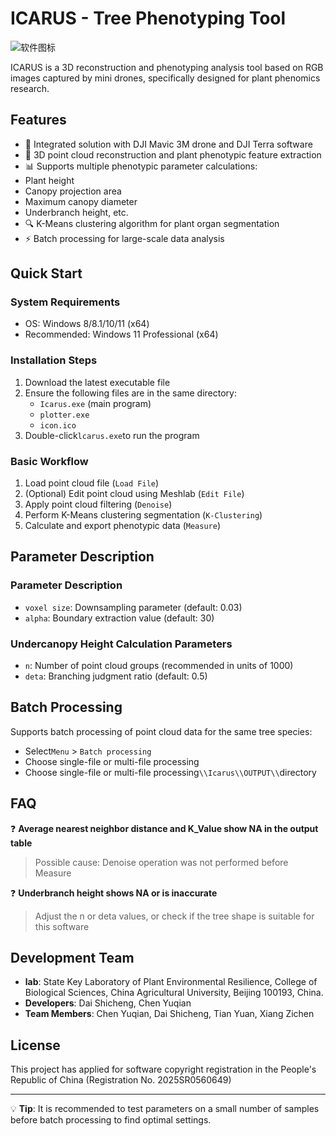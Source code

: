 # ICARUS - Tree Phenotyping Tool

![软件图标](icon.ico)

ICARUS is a 3D reconstruction and phenotyping analysis tool based on RGB images captured by mini drones, specifically designed for plant phenomics research.

## Features

- 🚁 Integrated solution with DJI Mavic 3M drone and DJI Terra software
- 🌳 3D point cloud reconstruction and plant phenotypic feature extraction
- 📊 Supports multiple phenotypic parameter calculations:
-  Plant height
-  Canopy projection area
-  Maximum canopy diameter
-  Underbranch height, etc.
- 🔍 K-Means clustering algorithm for plant organ segmentation
- ⚡ Batch processing for large-scale data analysis

## Quick Start

### System Requirements
- OS: Windows 8/8.1/10/11 (x64)
- Recommended: Windows 11 Professional (x64)

### Installation Steps
1. Download the latest executable file
2. Ensure the following files are in the same directory:
   - `Icarus.exe`  (main program)
   - `plotter.exe`
   - `icon.ico`
3. Double-click`lcarus.exe`to run the program

### Basic Workflow
1. Load point cloud file  (`Load File`)
2. (Optional) Edit point cloud using Meshlab  (`Edit File`)
3. Apply point cloud filtering (`Denoise`)
4. Perform K-Means clustering segmentation (`K-Clustering`)
5. Calculate and export phenotypic data (`Measure`)


## Parameter Description

### Parameter Description
- `voxel size`: Downsampling parameter (default: 0.03)
- `alpha`: Boundary extraction value (default: 30)
  
### Undercanopy Height Calculation Parameters
- `n`: Number of point cloud groups (recommended in units of 1000)
- `deta`: Branching judgment ratio (default: 0.5)
  
## Batch Processing

Supports batch processing of point cloud data for the same tree species:
- Select`Menu` > `Batch processing`
- Choose single-file or multi-file processing
- Choose single-file or multi-file processing`\\Icarus\\OUTPUT\\`directory

## FAQ

❓ **Average nearest neighbor distance and K_Value show NA in the output table**
> Possible cause: Denoise operation was not performed before Measure

❓ **Underbranch height shows NA or is inaccurate**
> Adjust the n or deta values, or check if the tree shape is suitable for this software

## Development Team

- **lab**: State Key Laboratory of Plant Environmental Resilience, College of Biological Sciences, China Agricultural University, Beijing 100193, China.
- **Developers**: Dai Shicheng, Chen Yuqian
- **Team Members**: Chen Yuqian, Dai Shicheng, Tian Yuan, Xiang Zichen

## License
This project has applied for software copyright registration in the People's Republic of China (Registration No. 2025SR0560649)

---

💡 **Tip**: It is recommended to test parameters on a small number of samples before batch processing to find optimal settings.


